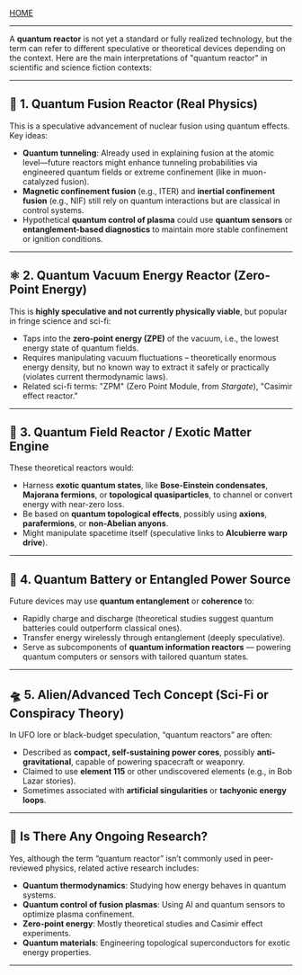 [HOME](/README.md)     

---    

A **quantum reactor** is not yet a standard or fully realized technology, but the term can refer to different speculative or theoretical devices depending on the context. Here are the main interpretations of "quantum reactor" in scientific and science fiction contexts:

---

## 🧪 1. **Quantum Fusion Reactor (Real Physics)**

This is a speculative advancement of nuclear fusion using quantum effects. Key ideas:

* **Quantum tunneling**: Already used in explaining fusion at the atomic level—future reactors might enhance tunneling probabilities via engineered quantum fields or extreme confinement (like in muon-catalyzed fusion).
* **Magnetic confinement fusion** (e.g., ITER) and **inertial confinement fusion** (e.g., NIF) still rely on quantum interactions but are classical in control systems.
* Hypothetical **quantum control of plasma** could use **quantum sensors** or **entanglement-based diagnostics** to maintain more stable confinement or ignition conditions.

---

## ⚛️ 2. **Quantum Vacuum Energy Reactor (Zero-Point Energy)**

This is **highly speculative and not currently physically viable**, but popular in fringe science and sci-fi:

* Taps into the **zero-point energy (ZPE)** of the vacuum, i.e., the lowest energy state of quantum fields.
* Requires manipulating vacuum fluctuations – theoretically enormous energy density, but no known way to extract it safely or practically (violates current thermodynamic laws).
* Related sci-fi terms: "ZPM" (Zero Point Module, from *Stargate*), "Casimir effect reactor."

---

## 🌌 3. **Quantum Field Reactor / Exotic Matter Engine**

These theoretical reactors would:

* Harness **exotic quantum states**, like **Bose-Einstein condensates**, **Majorana fermions**, or **topological quasiparticles**, to channel or convert energy with near-zero loss.
* Be based on **quantum topological effects**, possibly using **axions**, **parafermions**, or **non-Abelian anyons**.
* Might manipulate spacetime itself (speculative links to **Alcubierre warp drive**).

---

## 🔋 4. **Quantum Battery or Entangled Power Source**

Future devices may use **quantum entanglement** or **coherence** to:

* Rapidly charge and discharge (theoretical studies suggest quantum batteries could outperform classical ones).
* Transfer energy wirelessly through entanglement (deeply speculative).
* Serve as subcomponents of **quantum information reactors** — powering quantum computers or sensors with tailored quantum states.

---

## 🛸 5. **Alien/Advanced Tech Concept (Sci-Fi or Conspiracy Theory)**

In UFO lore or black-budget speculation, “quantum reactors” are often:

* Described as **compact, self-sustaining power cores**, possibly **anti-gravitational**, capable of powering spacecraft or weaponry.
* Claimed to use **element 115** or other undiscovered elements (e.g., in Bob Lazar stories).
* Sometimes associated with **artificial singularities** or **tachyonic energy loops**.

---

## 🔧 Is There Any Ongoing Research?

Yes, although the term “quantum reactor” isn’t commonly used in peer-reviewed physics, related active research includes:

* **Quantum thermodynamics**: Studying how energy behaves in quantum systems.
* **Quantum control of fusion plasmas**: Using AI and quantum sensors to optimize plasma confinement.
* **Zero-point energy**: Mostly theoretical studies and Casimir effect experiments.
* **Quantum materials**: Engineering topological superconductors for exotic energy properties.

---

